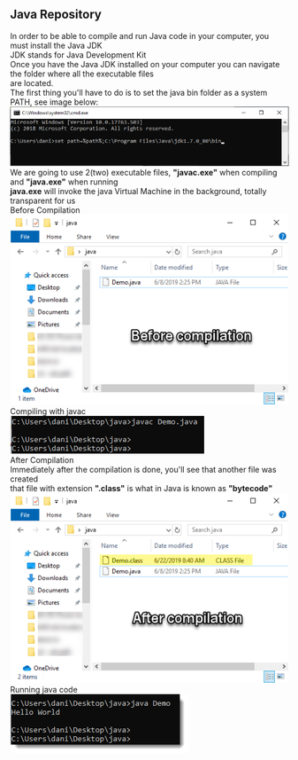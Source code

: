 ## Java Repository
In order to be able to compile and run Java code in your computer, you must install the Java JDK<br />
JDK stands for Java Development Kit<br />
Once you have the Java JDK installed on your computer you can navigate the folder where all the executable files<br/>
are located.<br/>
The first thing you'll have to do is to set the java bin folder as a system PATH, see image below:<br/>
<img src="images/java-set-path.png" alt="" width="709px"><br />
We are going to use 2(two) executable files, <b>"javac.exe"</b> when compiling and <b>"java.exe"</b> when running<br/>
<b>java.exe</b> will invoke the java Virtual Machine in the background, totally transparent for us<br/>
Before Compilation<br />
<img src="images/compilation-01-before.png" alt="" width=""><br />
Compiling with javac<br />
<img src="images/compiling_with_javac.png" alt="" width="351px"><br />
After Compilation<br/>
Immediately after the compilation is done, you'll see that another file was created<br />
that file with extension <b>".class"</b> is what in Java is known as <b>"bytecode"</b><br />
<img src="images/compilation-02-after-v3.png" alt="" width=""><br />
Running java code<br />
<img src="images/running_with_java.png" alt="" width=""><br />



